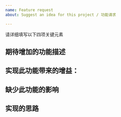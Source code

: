 ```yaml
---
name: Feature request
about: Suggest an idea for this project / 功能请求

---
```


请详细填写以下四项关键元素

## 期待增加的功能描述

## 实现此功能带来的增益：

## 缺少此功能的影响

## 实现的思路
